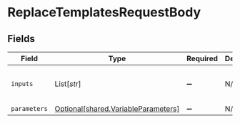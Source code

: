# ReplaceTemplatesRequestBody


## Fields

| Field                                                                            | Type                                                                             | Required                                                                         | Description                                                                      | Example                                                                          |
| -------------------------------------------------------------------------------- | -------------------------------------------------------------------------------- | -------------------------------------------------------------------------------- | -------------------------------------------------------------------------------- | -------------------------------------------------------------------------------- |
| `inputs`                                                                         | List[*str*]                                                                      | :heavy_minus_sign:                                                               | N/A                                                                              | Hello, {{contact.first_name}}!<br/><br/>{{{brand.signature}}}<br/>               |
| `parameters`                                                                     | [Optional[shared.VariableParameters]](../../models/shared/variableparameters.md) | :heavy_minus_sign:                                                               | N/A                                                                              |                                                                                  |